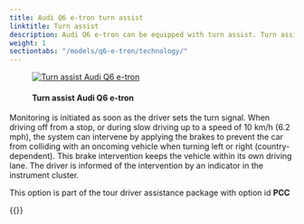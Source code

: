 ```yaml
---
title: Audi Q6 e-tron turn assist
linktitle: Turn assist
description: Audi Q6 e-tron can be equipped with turn assist. Turn assist monitors the road lane with oncoming traffic by means of radar sensors, the front camera and, in certain models, a laser scanner.
weight: 1
sectiontabs: "/models/q6-e-tron/technology/"
---
```


<!-- markdownlint-disable MD033 -->
<figure>
    <a href="https://media.electrichasgoneaudi.net/multimedia/models/e-tron/technology/drivingassistance/turnassist/turnassist.jpg">
        <img src="https://media.electrichasgoneaudi.net/multimedia/models/e-tron/technology/drivingassistance/turnassist/turnassists.jpg"
        class="img-fluid" alt="Turn assist Audi Q6 e-tron" title="Turn assist Audi Q6 e-tron">
    </a>
    <figcaption><h4>Turn assist Audi Q6 e-tron</h4></figcaption>
</figure>

Monitoring is initiated as soon as the driver sets the turn signal. When driving off from a stop, or during slow driving up to a speed of 10 km/h (6.2 mph), the system can intervene by applying the brakes to prevent the car from colliding with an oncoming vehicle when turning left or right (country-dependent). This brake intervention keeps the vehicle within its own driving lane. The driver is informed of the intervention by an indicator in the instrument cluster.

This option is part of the tour driver assistance package with option id **PCC**

{{<children description="true" />}}
